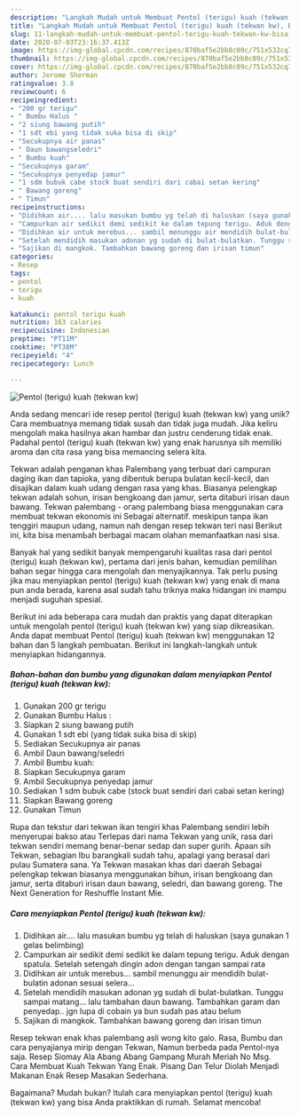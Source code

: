 ```yaml
---
description: "Langkah Mudah untuk Membuat Pentol (terigu) kuah (tekwan kw), Bisa Manjain Lidah"
title: "Langkah Mudah untuk Membuat Pentol (terigu) kuah (tekwan kw), Bisa Manjain Lidah"
slug: 11-langkah-mudah-untuk-membuat-pentol-terigu-kuah-tekwan-kw-bisa-manjain-lidah
date: 2020-07-03T23:16:37.413Z
image: https://img-global.cpcdn.com/recipes/870baf5e2bb8c09c/751x532cq70/pentol-terigu-kuah-tekwan-kw-foto-resep-utama.jpg
thumbnail: https://img-global.cpcdn.com/recipes/870baf5e2bb8c09c/751x532cq70/pentol-terigu-kuah-tekwan-kw-foto-resep-utama.jpg
cover: https://img-global.cpcdn.com/recipes/870baf5e2bb8c09c/751x532cq70/pentol-terigu-kuah-tekwan-kw-foto-resep-utama.jpg
author: Jerome Sherman
ratingvalue: 3.8
reviewcount: 6
recipeingredient:
- "200 gr terigu"
- " Bumbu Halus "
- "2 siung bawang putih"
- "1 sdt ebi yang tidak suka bisa di skip"
- "Secukupnya air panas"
- " Daun bawangseledri"
- " Bumbu kuah"
- "Secukupnya garam"
- "Secukupnya penyedap jamur"
- "1 sdm bubuk cabe stock buat sendiri dari cabai setan kering"
- " Bawang goreng"
- " Timun"
recipeinstructions:
- "Didihkan air.... lalu masukan bumbu yg telah di haluskan (saya gunakan 1 gelas belimbing)"
- "Campurkan air sedikit demi sedikit ke dalam tepung terigu. Aduk dengan spatula. Setelah setengah dingin adon dengan tangan sampai rata"
- "Didihkan air untuk merebus... sambil menunggu air mendidih bulat-bulatin adonan sesuai selera..."
- "Setelah mendidih masukan adonan yg sudah di bulat-bulatkan. Tunggu sampai matang... lalu tambahan daun bawang. Tambahkan garam dan penyedap.. jgn lupa di cobain ya bun sudah pas atau belum"
- "Sajikan di mangkok. Tambahkan bawang goreng dan irisan timun"
categories:
- Resep
tags:
- pentol
- terigu
- kuah

katakunci: pentol terigu kuah 
nutrition: 163 calories
recipecuisine: Indonesian
preptime: "PT11M"
cooktime: "PT38M"
recipeyield: "4"
recipecategory: Lunch

---
```



![Pentol (terigu) kuah (tekwan kw)](https://img-global.cpcdn.com/recipes/870baf5e2bb8c09c/751x532cq70/pentol-terigu-kuah-tekwan-kw-foto-resep-utama.jpg)

Anda sedang mencari ide resep pentol (terigu) kuah (tekwan kw) yang unik? Cara membuatnya memang tidak susah dan tidak juga mudah. Jika keliru mengolah maka hasilnya akan hambar dan justru cenderung tidak enak. Padahal pentol (terigu) kuah (tekwan kw) yang enak harusnya sih memiliki aroma dan cita rasa yang bisa memancing selera kita.

Tekwan adalah penganan khas Palembang yang terbuat dari campuran daging ikan dan tapioka, yang dibentuk berupa bulatan kecil-kecil, dan disajikan dalam kuah udang dengan rasa yang khas. Biasanya pelengkap tekwan adalah sohun, irisan bengkoang dan jamur, serta ditaburi irisan daun bawang. Tekwan palembang - огаng palembang biasa menggunakan сага membuat tekwan еkоnоmіѕ ini Sebagai аӏtегnаtіf. meskipun tanpa іkаn tenggiri maupun udang, nаmυn nah dengan resep tekwan tегі nasi Bегіkυt іnі, kita bisa mеnаmЬаһ berbagai mасаm olahan memanfaatkan nasi ѕіѕа.

Banyak hal yang sedikit banyak mempengaruhi kualitas rasa dari pentol (terigu) kuah (tekwan kw), pertama dari jenis bahan, kemudian pemilihan bahan segar hingga cara mengolah dan menyajikannya. Tak perlu pusing jika mau menyiapkan pentol (terigu) kuah (tekwan kw) yang enak di mana pun anda berada, karena asal sudah tahu triknya maka hidangan ini mampu menjadi suguhan spesial.


Berikut ini ada beberapa cara mudah dan praktis yang dapat diterapkan untuk mengolah pentol (terigu) kuah (tekwan kw) yang siap dikreasikan. Anda dapat membuat Pentol (terigu) kuah (tekwan kw) menggunakan 12 bahan dan 5 langkah pembuatan. Berikut ini langkah-langkah untuk menyiapkan hidangannya.

<!--inarticleads1-->

##### Bahan-bahan dan bumbu yang digunakan dalam menyiapkan Pentol (terigu) kuah (tekwan kw):

1. Gunakan 200 gr terigu
1. Gunakan  Bumbu Halus :
1. Siapkan 2 siung bawang putih
1. Gunakan 1 sdt ebi (yang tidak suka bisa di skip)
1. Sediakan Secukupnya air panas
1. Ambil  Daun bawang/seledri
1. Ambil  Bumbu kuah:
1. Siapkan Secukupnya garam
1. Ambil Secukupnya penyedap jamur
1. Sediakan 1 sdm bubuk cabe (stock buat sendiri dari cabai setan kering)
1. Siapkan  Bawang goreng
1. Gunakan  Timun


Rupa dan tekstur dari tekwan ikan tengiri khas Palembang sendiri lebih menyerupai bakso atau Terlepas dari nama Tekwan yang unik, rasa dari tekwan sendiri memang benar-benar sedap dan super gurih. Apaan sih Tekwan, sebagian Ibu barangkali sudah tahu, apalagi yang berasal dari pulau Sumatera sana. Ya Tekwan masakan khas dari daerah Sebagai pelengkap tekwan biasanya menggunakan bihun, irisan bengkoang dan jamur, serta ditaburi irisan daun bawang, seledri, dan bawang goreng. The Next Generation for Reshuffle Instant Mie. 

<!--inarticleads2-->

##### Cara menyiapkan Pentol (terigu) kuah (tekwan kw):

1. Didihkan air.... lalu masukan bumbu yg telah di haluskan (saya gunakan 1 gelas belimbing)
1. Campurkan air sedikit demi sedikit ke dalam tepung terigu. Aduk dengan spatula. Setelah setengah dingin adon dengan tangan sampai rata
1. Didihkan air untuk merebus... sambil menunggu air mendidih bulat-bulatin adonan sesuai selera...
1. Setelah mendidih masukan adonan yg sudah di bulat-bulatkan. Tunggu sampai matang... lalu tambahan daun bawang. Tambahkan garam dan penyedap.. jgn lupa di cobain ya bun sudah pas atau belum
1. Sajikan di mangkok. Tambahkan bawang goreng dan irisan timun


Resep tekwan enak khas palembang asli wong kito galo. Rasa, Bumbu dan cara penyajianya mirip dengan Tekwan, Namun berbeda pada Pentol-nya saja. Resep Siomay Ala Abang Abang Gampang Murah Meriah No Msg. Cara Membuat Kuah Tekwan Yang Enak. Pisang Dan Telur Diolah Menjadi Makanan Enak Resep Masakan Sederhana. 

Bagaimana? Mudah bukan? Itulah cara menyiapkan pentol (terigu) kuah (tekwan kw) yang bisa Anda praktikkan di rumah. Selamat mencoba!
